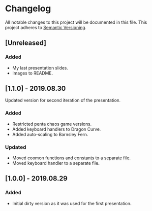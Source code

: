 # Changelog

All notable changes to this project will be documented in this file.
This project adheres to [Semantic Versioning](http://semver.org/).

## [Unreleased]

### Added

* My last presentation slides.
* Images to README.

## [1.1.0] - 2019.08.30

Updated version for second iteration of the presentation.

### Added

* Restricted penta chaos game versions.
* Added keyboard handlers to Dragon Curve.
* Added auto-scaling to Barnsley Fern.

### Updated

* Moved coomon functions and constants to a separate file.
* Moved keyboard handler to a separate file.

## [1.0.0] - 2019.08.29

### Added

* Initial dirty version as it was used for the first presentation.
